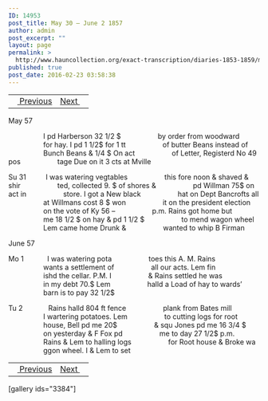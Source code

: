 ```yaml
---
ID: 14953
post_title: May 30 – June 2 1857
author: admin
post_excerpt: ""
layout: page
permalink: >
  http://www.hauncollection.org/exact-transcription/diaries-1853-1859/may-30-june-2-1857/
published: true
post_date: 2016-02-23 03:58:38
---
```

<table style="width: 100%;" align="center">
<tbody>
<tr>
<td><a href="http://www.hauncollection.org/version-2/diaries-1853-1859/may-26-may-30-1857/"><img src="https://lh3.googleusercontent.com/-EFJpxxNiPNw/VqgtWBCZrMI/AAAAAAAAAFU/WfY4lPFWWkg/s800-Ic42/Soeb-Plain-Arrows-8-10px.png" alt="" width="10" height="10" /> Previous</a></td>
<td style="text-align: right;"><a href="http://www.hauncollection.org/version-2/diaries-1853-1859/june-2-june-5-1857/">Next <img src="https://lh3.googleusercontent.com/-67k0cYlpXHw/VqgtWKz1MXI/AAAAAAAAAFU/k9PW_Piyurk/s800-Ic42/Soeb-Plain-Arrows-5-10px.png" alt="" width="10" height="10" /></a></td>
</tr>
</tbody>
</table>
May 57

<span style="margin-left: 70px;">I pd Harberson 32 1/2 $
<span style="margin-left: 70px;">by order from woodward
<span style="margin-left: 70px;">for hay. I pd 1 1/2$ for 1 tt
<span style="margin-left: 70px;">of butter Beans instead of
<span style="margin-left: 70px;">Bunch Beans &amp; 1/4 $ On act
<span style="margin-left: 70px;">of Letter, Registerd No 49 pos
<span style="margin-left: 70px;">tage Due on it 3 cts at Mville</span></span></span></span></span></span></span>

Su 31          I was watering vegtables
<span style="margin-left: 70px;">this fore noon &amp; shaved &amp; shir
<span style="margin-left: 70px;">ted, collected 9. $ of shores &amp;
<span style="margin-left: 70px;">pd Willman 75$ on act in
<span style="margin-left: 70px;">store. I got a New black
<span style="margin-left: 70px;">hat on Dept Bancrofts all
<span style="margin-left: 70px;">at Willmans cost 8 $ won
<span style="margin-left: 70px;">it on the president election
<span style="margin-left: 70px;">on the vote of Ky 56 –
<span style="margin-left: 70px;">p.m. Rains got home but
<span style="margin-left: 70px;">me 18 1/2 $ on hay &amp; pd 1 1/2 $
<span style="margin-left: 70px;">to mend wagon wheel
<span style="margin-left: 70px;">Lem came home Drunk &amp;
<span style="margin-left: 70px;">wanted to whip B Firman</span></span></span></span></span></span></span></span></span></span></span></span></span>

June 57

Mo 1            I was watering pota
<span style="margin-left: 70px;">toes this A. M. Rains
<span style="margin-left: 70px;">wants a settlement of
<span style="margin-left: 70px;">all our acts. Lem fin
<span style="margin-left: 70px;">ishd the cellar. P.M. I
<span style="margin-left: 70px;">&amp; Rains settled he was
<span style="margin-left: 70px;">in my debt 70.$ Lem
<span style="margin-left: 70px;">halld a Load of hay to wards’
<span style="margin-left: 70px;">barn is to pay 32 1/2$</span></span></span></span></span></span></span></span>

Tu 2             Rains halld 804 ft fence
<span style="margin-left: 70px;">plank from Bates mill
<span style="margin-left: 70px;">I wartering potatoes. Lem
<span style="margin-left: 70px;">to cutting logs for root
<span style="margin-left: 70px;">house, Bell pd me 20$
<span style="margin-left: 70px;">&amp; squ Jones pd me 16 3/4 $
<span style="margin-left: 70px;">on yesterday &amp; F Fox pd
<span style="margin-left: 70px;">me to day 27 1/2$ p.m.
<span style="margin-left: 70px;">Rains &amp; Lem to halling logs
<span style="margin-left: 70px;">for Root house &amp; Broke wa
<span style="margin-left: 70px;">ggon wheel. I &amp; Lem to set</span></span></span></span></span></span></span></span></span></span>
<table style="width: 100%;" align="center">
<tbody>
<tr>
<td><a href="http://www.hauncollection.org/version-2/diaries-1853-1859/may-26-may-30-1857/"><img src="https://lh3.googleusercontent.com/-EFJpxxNiPNw/VqgtWBCZrMI/AAAAAAAAAFU/WfY4lPFWWkg/s800-Ic42/Soeb-Plain-Arrows-8-10px.png" alt="" width="10" height="10" /> Previous</a></td>
<td style="text-align: right;"><a href="http://www.hauncollection.org/version-2/diaries-1853-1859/june-2-june-5-1857/">Next <img src="https://lh3.googleusercontent.com/-67k0cYlpXHw/VqgtWKz1MXI/AAAAAAAAAFU/k9PW_Piyurk/s800-Ic42/Soeb-Plain-Arrows-5-10px.png" alt="" width="10" height="10" /></a></td>
</tr>
</tbody>
</table>
[gallery ids="3384"]